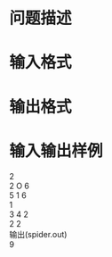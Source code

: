 

# 问题描述</b>



# </b>输入格式



# </b>输出格式



# </b>输入输出样例


<div>
	2<br/>
2 O 6<br/>
5 1 6<br/>
1
</div>
<div>
	3 4 2<br/>
2 2<br/>
输出(spider.out)<br/>
9
</div>
